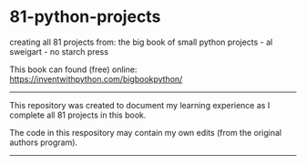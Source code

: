 # 81-python-projects
creating all 81 projects from: the big book of small python projects - al sweigart - no starch press

This book can found (free) online: https://inventwithpython.com/bigbookpython/
______

This repository was created to document my learning experience as I complete all 81 projects in this book.

The code in this respository may contain my own edits (from the original authors program).

______
